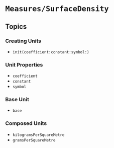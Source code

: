 # ``Measures/SurfaceDensity``

## Topics

### Creating Units

- ``init(coefficient:constant:symbol:)``

### Unit Properties

- ``coefficient``
- ``constant``
- ``symbol``

### Base Unit

- ``base``

### Composed Units

- ``kilogramsPerSquareMetre``
- ``gramsPerSquareMetre``
